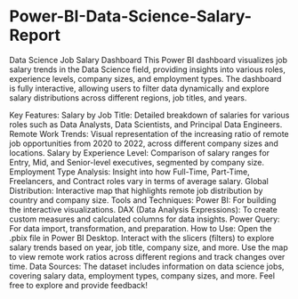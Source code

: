 # Power-BI-Data-Science-Salary-Report
Data Science Job Salary Dashboard
This Power BI dashboard visualizes job salary trends in the Data Science field, providing insights into various roles, experience levels, company sizes, and employment types. The dashboard is fully interactive, allowing users to filter data dynamically and explore salary distributions across different regions, job titles, and years.

Key Features:
Salary by Job Title: Detailed breakdown of salaries for various roles such as Data Analysts, Data Scientists, and Principal Data Engineers.
Remote Work Trends: Visual representation of the increasing ratio of remote job opportunities from 2020 to 2022, across different company sizes and locations.
Salary by Experience Level: Comparison of salary ranges for Entry, Mid, and Senior-level executives, segmented by company size.
Employment Type Analysis: Insight into how Full-Time, Part-Time, Freelancers, and Contract roles vary in terms of average salary.
Global Distribution: Interactive map that highlights remote job distribution by country and company size.
Tools and Techniques:
Power BI: For building the interactive visualizations.
DAX (Data Analysis Expressions): To create custom measures and calculated columns for data insights.
Power Query: For data import, transformation, and preparation.
How to Use:
Open the .pbix file in Power BI Desktop.
Interact with the slicers (filters) to explore salary trends based on year, job title, company size, and more.
Use the map to view remote work ratios across different regions and track changes over time.
Data Sources:
The dataset includes information on data science jobs, covering salary data, employment types, company sizes, and more.
Feel free to explore and provide feedback!
